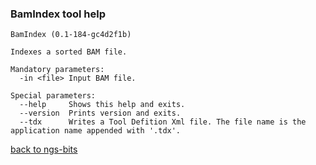 ### BamIndex tool help
	BamIndex (0.1-184-gc4d2f1b)
	
	Indexes a sorted BAM file.
	
	Mandatory parameters:
	  -in <file> Input BAM file.
	
	Special parameters:
	  --help     Shows this help and exits.
	  --version  Prints version and exits.
	  --tdx      Writes a Tool Defition Xml file. The file name is the application name appended with '.tdx'.
	
[back to ngs-bits](https://github.com/marc-sturm/ngs-bits)